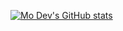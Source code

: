 [![Mo Dev's GitHub stats](https://github-readme-stats.vercel.app/api?username=anuraghazra)](https://github.com/myaxyo/github-readme-stats)
